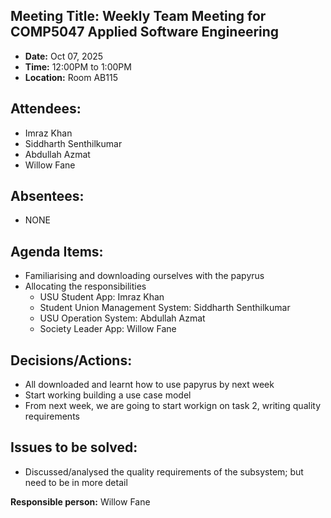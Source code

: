 ## Meeting Title: Weekly Team Meeting for COMP5047 Applied Software Engineering

- **Date:**  Oct 07, 2025
- **Time:** 12:00PM to 1:00PM
- **Location:** Room AB115

## Attendees:
- Imraz Khan
- Siddharth Senthilkumar
- Abdullah Azmat
- Willow Fane

## Absentees:
- NONE

## Agenda Items:
- Familiarising and downloading ourselves with the papyrus
- Allocating the responsibilities
  -  USU Student App: Imraz Khan
  -  Student Union Management System: Siddharth Senthilkumar
  -  USU Operation System: Abdullah Azmat
  -  Society Leader App: Willow Fane


## Decisions/Actions:
- All downloaded and learnt how to use papyrus by next week
- Start working building a use case model
- From next week, we are going to start workign on task 2, writing quality requirements

## Issues to be solved:
- Discussed/analysed the quality requirements of the subsystem; but need to be in more detail


**Responsible person:**  Willow Fane
